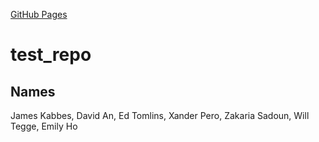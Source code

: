 [GitHub Pages](https://amerenicenter.github.io/test_repo/)

# test_repo

## Names

James Kabbes, David An, Ed Tomlins, Xander Pero, Zakaria Sadoun, Will Tegge, Emily Ho
